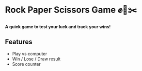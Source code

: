 # Rock Paper Scissors Game ✊📄✂️
**A quick game to test your luck and track your wins!**

## Features
- Play vs computer
- Win / Lose / Draw result
- Score counter

